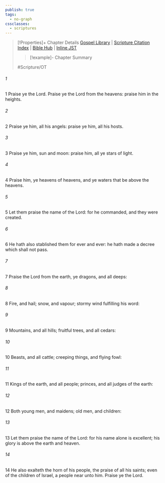 ```yaml
---
publish: true
tags:
  - no-graph
cssclasses:
  - scriptures
---
```

>[!Properties]+ Chapter Details
>[Gospel Library](https://churchofjesuschrist.org/study/scriptures/ot/ps/148?lang=eng)    |    [Scripture Citation Index](https://scriptures.byu.edu/#07794::c07794)    |    [Bible Hub](https://biblehub.com/psalms/148.htm)    |    [Inline JST](https://scripturetoolbox.com/html/ic/Psalms/148.html)
>>[!example]- Chapter Summary
>> 
> 
>
>#Scripture/OT
###### 1
1 Praise ye the Lord. Praise ye the Lord from the heavens: praise him in the heights.
###### 2
2 Praise ye him, all his angels: praise ye him, all his hosts.
###### 3
3 Praise ye him, sun and moon: praise him, all ye stars of light.
###### 4
4 Praise him, ye heavens of heavens, and ye waters that be above the heavens.
###### 5
5 Let them praise the name of the Lord: for he commanded, and they were created.
###### 6
6 He hath also stablished them for ever and ever: he hath made a decree which shall not pass.
###### 7
7 Praise the Lord from the earth, ye dragons, and all deeps:
###### 8
8 Fire, and hail; snow, and vapour; stormy wind fulfilling his word:
###### 9
9 Mountains, and all hills; fruitful trees, and all cedars:
###### 10
10 Beasts, and all cattle; creeping things, and flying fowl:
###### 11
11 Kings of the earth, and all people; princes, and all judges of the earth:
###### 12
12 Both young men, and maidens; old men, and children:
###### 13
13 Let them praise the name of the Lord: for his name alone is excellent; his glory is above the earth and heaven.
###### 14
14 He also exalteth the horn of his people, the praise of all his saints; even of the children of Israel, a people near unto him. Praise ye the Lord.

